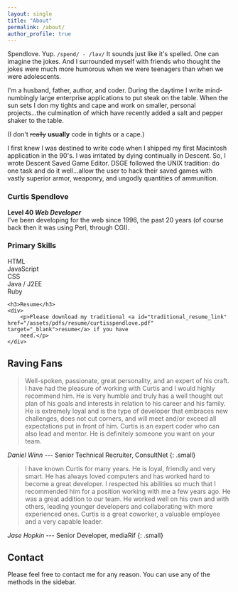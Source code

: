 ```yaml
---
layout: single
title: "About"
permalink: /about/
author_profile: true
---
```


<!--<section>
    <div><img src="/assets/images/bio-photo.jpg" style="width: 50%"></div>
</section>-->

Spendlove. Yup. `/spend/ - /ləv/` It sounds just like it's spelled. One can imagine the jokes. And I surrounded myself with friends who thought the jokes were much more humorous when we were teenagers than when we were adolescents.

I'm a husband, father, author, and coder. During the daytime I write mind-numbingly large enterprise applications to put steak on the table. When the sun sets I don my tights and cape and work on smaller, personal projects...the culmination of which have recently added a salt and pepper shaker to the table.

(I don't <strike>really</strike> **usually** code in tights or a cape.)

I first knew I was destined to write code when I shipped my first Macintosh application in the 90's. I was irritated by dying continually in Descent. So, I wrote Descent Saved Game Editor. DSGE followed the UNIX tradition: do one task and do it well...allow the user to hack their saved games with vastly superior armor, weaponry, and ungodly quantities of ammunition.

<section>
    <h3><strong>Curtis Spendlove</strong></h3>
    <div><strong>Level 40 <em>Web Developer</em></strong></div>
    <div><span>I've been developing for the web since 1996, the past 20 years (of course back then it was using Perl, through CGI).</span></div>
    <h3>Primary Skills</h3>
    <div class="progress">
      <div class="progress-bar progress-bar-striped active" role="progressbar" aria-valuenow="100" aria-valuemin="0" aria-valuemax="100" style="width: 100%;">
        <span class="text-left">HTML</span>
      </div>
    </div>
    <div class="progress">
      <div class="progress-bar" role="progressbar" aria-valuenow="100" aria-valuemin="0" aria-valuemax="100" style="width: 100%;">
        <span>JavaScript</span>
      </div>
    </div>
    <div class="progress">
      <div class="progress-bar" role="progressbar" aria-valuenow="100" aria-valuemin="0" aria-valuemax="100" style="width: 90%;">
        <span>CSS</span>
      </div>
    </div>
    <div class="progress">
        <div class="progress-bar" role="progressbar" aria-valuenow="100" aria-valuemin="0" aria-valuemax="100" style="width: 40%;">
            <span>Java / J2EE</span>
        </div>
    </div>
    <div class="progress">
        <div class="progress-bar" role="progressbar" aria-valuenow="100" aria-valuemin="0" aria-valuemax="100" style="width: 40%;">
            <span>Ruby</span>
        </div>
    </div>

    <h3>Resume</h3>
    <div>
        <p>Please download my traditional <a id="traditional_resume_link" href="/assets/pdfs/resume/curtisspendlove.pdf" target="_blank">resume</a> if you have
        need.</p>
    </div>
</section>

## Raving Fans

<!-- > What Jake said...

<cite>Jake Mallory</cite> --- CTO, Acima Credit (formerly Simple Finance)
{: .small} -->

> Well-spoken, passionate, great personality, and an expert of his craft. I have had the pleasure of working with Curtis and I would highly recommend him. He is very humble and truly has a well thought out plan of his goals and interests in relation to his career and his family. He is extremely loyal and is the type of developer that embraces new challenges, does not cut corners, and will meet and/or exceed all expectations put in front of him. Curtis is an expert coder who can also lead and mentor. He is definitely someone you want on your team.

<cite>Daniel Winn</cite> --- Senior Technical Recruiter, ConsultNet
{: .small}

> I have known Curtis for many years. He is loyal, friendly and very smart. He has always loved computers and has worked hard to become a great developer. I respected his abilities so much that I recommended him for a position working with me a few years ago. He was a great addition to our team. He worked well on his own and with others, leading younger developers and collaborating with more experienced ones. Curtis is a great coworker, a valuable employee and a very capable leader.

<cite>Jase Hopkin</cite> --- Senior Developer, mediaRif
{: .small}

## Contact

Please feel free to contact me for any reason. You can use any of the methods in the sidebar.

<!--
<section>
    <h2>Contact</h2>
    <div><span>Please feel free to contact me for any reason. Submitting an entry in the form below sends an immediate message to me, I'll get back to you as quickly as possible.</span></div>
</section>
 -->
